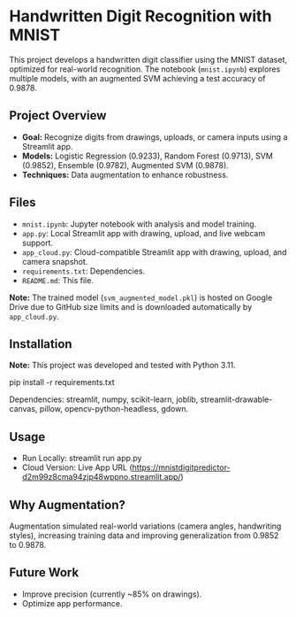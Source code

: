 # Handwritten Digit Recognition with MNIST

This project develops a handwritten digit classifier using the MNIST dataset, optimized for real-world recognition. The notebook (`mnist.ipynb`) explores multiple models, with an augmented SVM achieving a test accuracy of 0.9878.

## Project Overview
- **Goal:** Recognize digits from drawings, uploads, or camera inputs using a Streamlit app.
- **Models:** Logistic Regression (0.9233), Random Forest (0.9713), SVM (0.9852), Ensemble (0.9782), Augmented SVM (0.9878).
- **Techniques:** Data augmentation to enhance robustness.

## Files
- `mnist.ipynb`: Jupyter notebook with analysis and model training.
- `app.py`: Local Streamlit app with drawing, upload, and live webcam support.
- `app_cloud.py`: Cloud-compatible Streamlit app with drawing, upload, and camera snapshot.
- `requirements.txt`: Dependencies.
- `README.md`: This file.

**Note:** The trained model (`svm_augmented_model.pkl`) is hosted on Google Drive due to GitHub size limits and is downloaded automatically by `app_cloud.py`.

## Installation

**Note:** This project was developed and tested with Python 3.11. 

pip install -r requirements.txt

Dependencies: streamlit, numpy, scikit-learn, joblib, streamlit-drawable-canvas, pillow, opencv-python-headless, gdown.

## Usage
- Run Locally: streamlit run app.py
- Cloud Version: Live App URL (https://mnistdigitpredictor-d2m99z8cma94zjp48wppno.streamlit.app/)

## Why Augmentation?
Augmentation simulated real-world variations (camera angles, handwriting styles), increasing training data and improving generalization from 0.9852 to 0.9878.

## Future Work
- Improve precision (currently ~85% on drawings).
- Optimize app performance.


